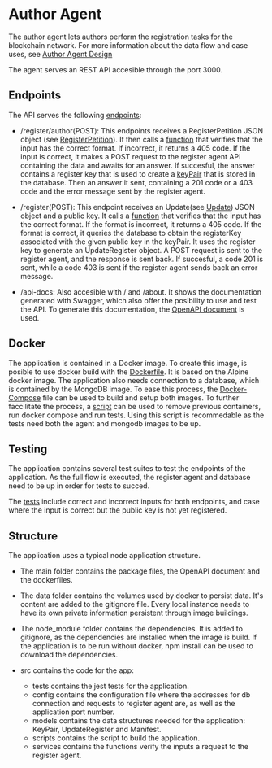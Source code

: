 # Author Agent
The author agent lets authors perform the registration tasks for the blockchain network. For more information about the data flow and case uses, see [Author Agent Design](../../Design/ClientApplication/AuthorAgent)

The agent serves an REST API accesible through the port 3000.

## Endpoints

The API serves the following [endpoints](./src/routes/router.js):

- /register/author(POST): This endpoints receives a RegisterPetition JSON object (see [RegisterPetition](../../Design/DataStructures/RegisterAuthorStructures)). It then calls a [function](./src/services/verify-register-petition.js) that verifies that the input has the correct format. If incorrect, it returns a 405 code. If the input is correct, it makes a POST request to the register agent API containing the data and awaits for an answer. If succesful, the answer contains a register key that is used to create a [keyPair](../../Design/DataStructures/RegisterAuthorStructures) that is stored in the database. Then an answer it sent, containing a 201 code or a 403 code and the error message sent by the register agent.

- /register(POST): This endpoint receives an Update(see [Update](../../Design/DataStructures/Update)) JSON object and a public key. It calls a [function](./src/services/verify-update.js) that verifies that the input has the correct format. If the format is incorrect, it returns a 405 code. If the format is correct, it queries the database to obtain the registerKey associated with the given public key in the keyPair. It uses the register key to generate an UpdateRegister object. A POST request is sent to the register agent, and the response is sent back. If succesful, a code 201 is sent, while a code 403 is sent if the register agent sends back an error message.

- /api-docs: Also accesible with / and /about. It shows the documentation generated with Swagger, which also offer the posibility to use and test the API. To generate this documentation, the [OpenAPI document](./author-agent.json) is used.

## Docker

The application is contained in a Docker image. To create this image, is posible to use docker build with the [Dockerfile](./Dockerfile). It is based on the Alpine docker image. The application also needs connection to a database, which is contained by the MongoDB image. To ease this process, the [Docker-Compose](./docker-compose.yml) file can be used to build and setup both images.
To further faccilitate the process, a [script](./src/scripts/build.sh) can be used to remove previous containers, run docker compose and run tests. Using this script is recommedable as the tests need both the agent and mongodb images to be up.

## Testing

The application contains several test suites to test the endpoints of the application. As the full flow is executed, the register agent and database need to be up in order for tests to succed.

The [tests](./src/__tests__/test-endpoints.js) include correct and incorrect inputs for both endpoints, and case where the input is correct but the public key is not yet registered.

## Structure
The application uses a typical node application structure.
- The main folder contains the package files, the OpenAPI document and the dockerfiles.
- The data folder contains the volumes used by docker to persist data. It's content are added to the gitignore file. Every local instance needs to have its own private information persistent through image buildings.
- The node_module folder contains the dependencies. It is added to gitignore, as the dependencies are installed when the image is build. If the application is to be run without docker, npm install can be used to download the dependencies.
- src contains the code for the app:

    - tests contains the jest tests for the application.
    - config contains the configuration file where the addresses for db connection and requests to register agent are, as well as the application port number.
    - models contains the data structures needed for the application: KeyPair, UpdateRegister and Manifest.
    - scripts contains the script to build the application.
    - services contains the functions verify the inputs a request to the register agent.